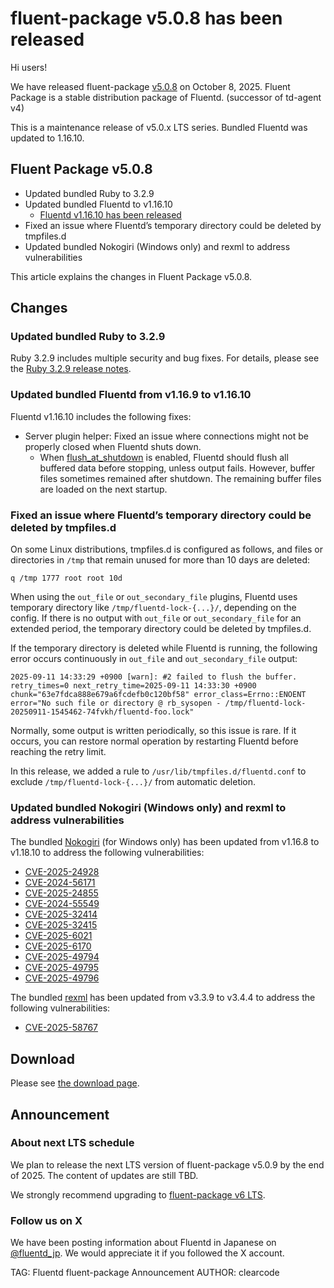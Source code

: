 # fluent-package v5.0.8 has been released

Hi users!

We have released fluent-package [v5.0.8](https://github.com/fluent/fluent-package-builder/releases/tag/v5.0.8) on October 8, 2025.
Fluent Package is a stable distribution package of Fluentd. (successor of td-agent v4)

This is a maintenance release of v5.0.x LTS series.
Bundled Fluentd was updated to 1.16.10.


## Fluent Package v5.0.8

* Updated bundled Ruby to 3.2.9
* Updated bundled Fluentd to v1.16.10
  * [Fluentd v1.16.10 has been released](fluentd-v1.16.10-has-been-released)
* Fixed an issue where Fluentd’s temporary directory could be deleted by tmpfiles.d
* Updated bundled Nokogiri (Windows only) and rexml to address vulnerabilities

This article explains the changes in Fluent Package v5.0.8.

## Changes

### Updated bundled Ruby to 3.2.9

Ruby 3.2.9 includes multiple security and bug fixes.
For details, please see the [Ruby 3.2.9 release notes](https://github.com/ruby/ruby/releases/tag/v3_2_9).

### Updated bundled Fluentd from v1.16.9 to v1.16.10

Fluentd v1.16.10 includes the following fixes:

* Server plugin helper: Fixed an issue where connections might not be properly closed when Fluentd shuts down.
  * When [flush\_at\_shutdown](https://docs.fluentd.org/configuration/buffer-section#flushing-parameters) is enabled, Fluentd should flush all buffered data before stopping, unless output fails. However, buffer files sometimes remained after shutdown. The remaining buffer files are loaded on the next startup.

### Fixed an issue where Fluentd’s temporary directory could be deleted by tmpfiles.d

On some Linux distributions, tmpfiles.d is configured as follows, and files or directories in `/tmp` that remain unused for more than 10 days are deleted:

```
q /tmp 1777 root root 10d
```

When using the `out_file` or `out_secondary_file` plugins, Fluentd uses temporary directory like `/tmp/fluentd-lock-{...}/`, depending on the config.
If there is no output with `out_file` or `out_secondary_file` for an extended period, the temporary directory could be deleted by tmpfiles.d.

If the temporary directory is deleted while Fluentd is running, the following error occurs continuously in `out_file` and `out_secondary_file` output:

```
2025-09-11 14:33:29 +0900 [warn]: #2 failed to flush the buffer. retry_times=0 next_retry_time=2025-09-11 14:33:30 +0900 chunk="63e7fdca888e679a6fcdefb0c120bf58" error_class=Errno::ENOENT error="No such file or directory @ rb_sysopen - /tmp/fluentd-lock-20250911-1545462-74fvkh/fluentd-foo.lock"
```

Normally, some output is written periodically, so this issue is rare.
If it occurs, you can restore normal operation by restarting Fluentd before reaching the retry limit.

In this release, we added a rule to `/usr/lib/tmpfiles.d/fluentd.conf` to exclude `/tmp/fluentd-lock-{...}/` from automatic deletion.

### Updated bundled Nokogiri (Windows only) and rexml to address vulnerabilities
The bundled [Nokogiri](https://nokogiri.org/index.html) (for Windows only) has been updated from v1.16.8 to v1.18.10 to address the following vulnerabilities:

* [CVE-2025-24928](https://github.com/sparklemotion/nokogiri/security/advisories/GHSA-vvfq-8hwr-qm4m)
* [CVE-2024-56171](https://github.com/sparklemotion/nokogiri/security/advisories/GHSA-vvfq-8hwr-qm4m)
* [CVE-2025-24855](https://github.com/sparklemotion/nokogiri/security/advisories/GHSA-mrxw-mxhj-p664)
* [CVE-2024-55549](https://github.com/sparklemotion/nokogiri/security/advisories/GHSA-mrxw-mxhj-p664)
* [CVE-2025-32414](https://github.com/sparklemotion/nokogiri/security/advisories/GHSA-5w6v-399v-w3cc)
* [CVE-2025-32415](https://github.com/sparklemotion/nokogiri/security/advisories/GHSA-5w6v-399v-w3cc)
* [CVE-2025-6021](https://access.redhat.com/security/cve/cve-2025-6021)
* [CVE-2025-6170](https://access.redhat.com/security/cve/cve-2025-6170)
* [CVE-2025-49794](https://access.redhat.com/security/cve/cve-2025-49794)
* [CVE-2025-49795](https://access.redhat.com/security/cve/cve-2025-49795)
* [CVE-2025-49796](https://access.redhat.com/security/cve/cve-2025-49796)

The bundled [rexml](https://github.com/ruby/rexml) has been updated from v3.3.9 to v3.4.4 to address the following vulnerabilities:

* [CVE-2025-58767](https://github.com/ruby/rexml/security/advisories/GHSA-c2f4-jgmc-q2r5)

## Download

Please see [the download page](/download/fluent_package).

## Announcement

### About next LTS schedule

We plan to release the next LTS version of fluent-package v5.0.9 by the end of 2025.
The content of updates are still TBD.

We strongly recommend upgrading to [fluent-package v6 LTS](https://www.fluentd.org/blog/fluent-package-v6.0.0-has-been-released).

### Follow us on X

We have been posting information about Fluentd in Japanese on [@fluentd_jp](https://x.com/fluentd_jp).
We would appreciate it if you followed the X account.

TAG: Fluentd fluent-package Announcement
AUTHOR: clearcode
